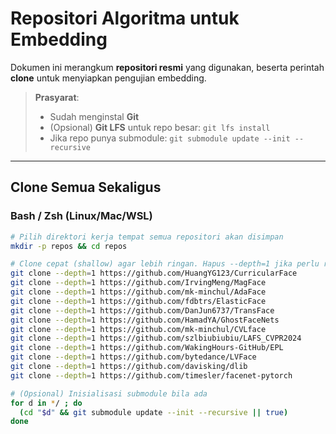 # Repositori Algoritma untuk Embedding

Dokumen ini merangkum **repositori resmi** yang digunakan, beserta perintah **clone** untuk menyiapkan pengujian embedding.

> **Prasyarat**:  
> - Sudah menginstal **Git**  
> - (Opsional) **Git LFS** untuk repo besar: `git lfs install`  
> - Jika repo punya submodule: `git submodule update --init --recursive`

---

## Clone Semua Sekaligus

### Bash / Zsh (Linux/Mac/WSL)
```bash
# Pilih direktori kerja tempat semua repositori akan disimpan
mkdir -p repos && cd repos

# Clone cepat (shallow) agar lebih ringan. Hapus --depth=1 jika perlu riwayat penuh.
git clone --depth=1 https://github.com/HuangYG123/CurricularFace
git clone --depth=1 https://github.com/IrvingMeng/MagFace
git clone --depth=1 https://github.com/mk-minchul/AdaFace
git clone --depth=1 https://github.com/fdbtrs/ElasticFace
git clone --depth=1 https://github.com/DanJun6737/TransFace
git clone --depth=1 https://github.com/HamadYA/GhostFaceNets
git clone --depth=1 https://github.com/mk-minchul/CVLface
git clone --depth=1 https://github.com/szlbiubiubiu/LAFS_CVPR2024
git clone --depth=1 https://github.com/WakingHours-GitHub/EPL
git clone --depth=1 https://github.com/bytedance/LVFace
git clone --depth=1 https://github.com/davisking/dlib
git clone --depth=1 https://github.com/timesler/facenet-pytorch

# (Opsional) Inisialisasi submodule bila ada
for d in */ ; do
  (cd "$d" && git submodule update --init --recursive || true)
done
